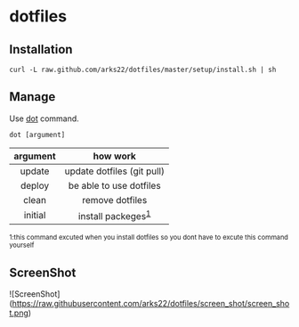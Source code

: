 # dotfiles

## Installation

```
curl -L raw.github.com/arks22/dotfiles/master/setup/install.sh | sh
```
## Manage

Use [dot](https://github.com/arks22/dotfiles/blob/master/bin/dot) command. 

```
dot [argument]
```

|argument|how work|
|:------:|:------:|
|update|update dotfiles (git pull)|
|deploy|be able to use dotfiles|
|clean|remove dotfiles|
|initial|install packeges<sup>[1](#note1)</sup>|


<small id="note1">1:this command excuted when you install dotfiles so you dont have to excute this command yourself</small>



## ScreenShot

![ScreenShot] (https://raw.githubusercontent.com/arks22/dotfiles/screen_shot/screen_shot.png)

